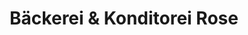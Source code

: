 ---
title: "Bäckerei & Konditorei Rose"
url: /weimar/baeckerei-und-konditorei-rose/
shop: Bäckerei
---